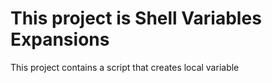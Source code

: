 # This project is Shell Variables Expansions

This  project contains a script that creates local variable
